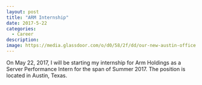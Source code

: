 ```yaml
---
layout: post
title: "ARM Internship"
date: 2017-5-22
categories:
  - Career
description: 
image: https://media.glassdoor.com/o/d0/58/2f/dd/our-new-austin-office.jpg
---
```


On May 22, 2017, I will be starting my internship for Arm Holdings as a Server Performance Intern for the span of Summer 2017. The position is located in Austin, Texas.

